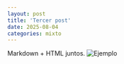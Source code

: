 ```yaml
---
layout: post
title: 'Tercer post'
date: 2025-08-04
categories: mixto
---
```

Markdown + HTML juntos.
![Ejemplo](/assets/img/post3.webp)
